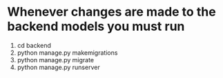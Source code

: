 # Whenever changes are made to the backend models you must run

1. cd backend
2. python manage.py makemigrations
3. python manage.py migrate
4. python manage.py runserver
